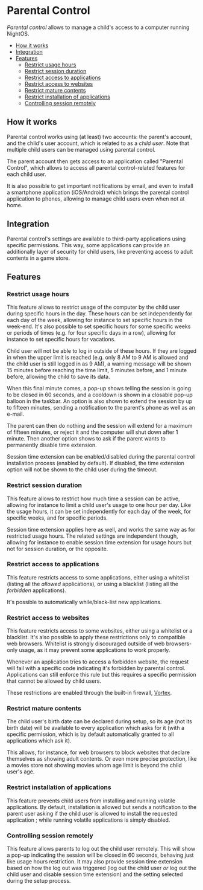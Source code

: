 # Parental Control

_Parental control_ allows to manage a child's access to a computer running NightOS.

- [How it works](#how-it-works)
- [Integration](#integration)
- [Features](#features)
  - [Restrict usage hours](#restrict-usage-hours)
  - [Restrict session duration](#restrict-session-duration)
  - [Restrict access to applications](#restrict-access-to-applications)
  - [Restrict access to websites](#restrict-access-to-websites)
  - [Restrict mature contents](#restrict-mature-contents)
  - [Restrict installation of applications](#restrict-installation-of-applications)
  - [Controlling session remotely](#controlling-session-remotely)

## How it works

Parental control works using (at least) two accounts: the parent's account, and the child's user account, which is related to as a _child user_. Note that multiple child users can be managed using parental control.

The parent account then gets access to an application called "Parental Control", which allows to access all parental control-related features for each child user.

It is also possible to get important notifications by email, and even to install a smartphone application (iOS/Android) which brings the parental control application to phones, allowing to manage child users even when not at home.

## Integration

Parental control's settings are available to third-party applications using specific permissions. This way, some applications can provide an additionally layer of security for child users, like preventing access to adult contents in a game store.

## Features

### Restrict usage hours

This feature allows to restrict usage of the computer by the child user during specific hours in the day.
These hours can be set independently for each day of the week, allowing for instance to set specific hours in the week-end.
It's also possible to set specific hours for some specific weeks or periods of times (e.g. for four specific days in a row), allowing for instance to set specific hours for vacations.

Child user will not be able to log in outside of these hours. If they are logged in when the upper limit is reached (e.g. only 8 AM to 9 AM is allowed and the child user is still logged in as 9 AM), a warning message will be shown 15 minutes before reaching the time limit, 5 minutes before, and 1 minute before, allowing the child to save its data.

When this final minute comes, a pop-up shows telling the session is going to be closed in 60 seconds, and a cooldown is shown in a closable pop-up balloon in the taskbar. An option is also shown to extend the session by up to fifteen minutes, sending a notification to the parent's phone as well as an e-mail.

The parent can then do nothing and the session will extend for a maximum of fifteen minutes, or reject it and the computer will shut down after 1 minute. Then another option shows to ask if the parent wants to permanently disable time extension.

Session time extension can be enabled/disabled during the parental control installation process (enabled by default). If disabled, the time extension option will not be shown to the child user during the timeout.

### Restrict session duration

This feature allows to restrict how much time a session can be active, allowing for instance to limit a child user's usage to one hour per day. Like the usage hours, it can be set independently for each day of the week, for specific weeks, and for specific periods.

Session time extension applies here as well, and works the same way as for restricted usage hours. The related settings are independent though, allowing for instance to enable session time extension for usage hours but not for session duration, or the opposite.

### Restrict access to applications

This feature restricts access to some applications, either using a whitelist (listing all the _allowed_ applications), or using a blacklist (listing all the _forbidden_ applications).

It's possible to automatically while/black-list new applications.

### Restrict access to websites

This feature restricts access to some websites, either using a whitelist or a blacklist. It's also possible to apply these restrictions only to compatible web browsers. Whitelist is strongly discouraged outside of web browsers-only usage, as it may prevent some applications to work properly.

Whenever an application tries to access a forbidden website, the request will fail with a specific code indicating it's forbidden by parental control. Applications can still enforce this rule but this requires a specific permission that cannot be allowed by child users.

These restrictions are enabled through the built-in firewall, [Vortex](../applications/Vortex.md).

### Restrict mature contents

The child user's birth date can be declared during setup, so its age (not its birth date) will be available to every application which asks for it (with a specific permission, which is by default automatically granted to all applications which ask it).

This allows, for instance, for web browsers to block websites that declare themselves as showing adult contents. Or even more precise protection, like a movies store not showing movies whom age limit is beyond the child user's age.

### Restrict installation of applications

This feature prevents child users from installing and running volatile applications.
By default, installation is allowed but sends a notification to the parent user asking if the child user is allowed to install the requested application ; while running volatile applications is simply disabled.

### Controlling session remotely

This feature allows parents to log out the child user remotely. This will show a pop-up indicating the session will be closed in 60 seconds, behaving just like usage hours restriction. It may also provide session time extension based on how the log out was triggered (log out the child user _or_ log out the child user and disable session time extension) and the setting selected during the setup process.
